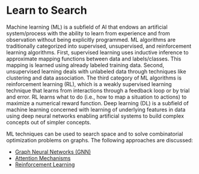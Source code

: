 # Learn to Search

Machine learning (ML) is a subfield of AI that endows an artificial system/process with the ability to learn from experience and from observation without being explicitly programmed. ML algorithms are traditionally categorized into supervised, unsupervised, and reinforcement learning algorithms. First, supervised learning uses inductive inference to approximate mapping functions between data and labels/classes. This mapping is learned using already labeled training data. Second, unsupervised learning deals with unlabeled data through techniques like clustering and data association. The third category of ML algorithms is reinforcement learning (RL), which is a weakly supervised learning technique that learns from interactions through a feedback loop or by trial and error. RL learns what to do (i.e., how to map a situation to actions) to maximize a numerical reward function. Deep learning (DL) is a subfield of machine learning concerned with learning of underlying features in data using deep neural networks enabling artificial systems to build complex concepts out of simpler concepts.

ML techniques can be used to search space and to solve combinatorial optimization problems on graphs. The following approaches are discussed:

- [Graph Neural Networks (GNN)](GraphNeuralNetworks.md)
- [Attention Mechanisms](AttentionMechanisms.md)
- [Reinforcement Learning](ReinforcementLearning.md)
